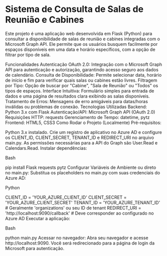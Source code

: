 # Sistema de Consulta de Salas de Reunião e Cabines
Este projeto é uma aplicação web desenvolvida em Flask (Python) para consultar a disponibilidade de salas de reunião e cabines integradas com o Microsoft Graph API. Ele permite que os usuários busquem facilmente por espaços disponíveis em uma data e horário específicos, com a opção de filtrar por tipo de sala.

Funcionalidades
Autenticação OAuth 2.0: Integração com o Microsoft Graph API para autenticação e autorização, garantindo acesso seguro aos dados de calendário.
Consulta de Disponibilidade: Permite selecionar data, horário de início e fim para verificar quais salas ou cabines estão livres.
Filtragem por Tipo: Opção de buscar por "Cabine", "Sala de Reunião" ou "Todos" os tipos de espaços.
Interface Intuitiva: Formulário simples para entrada de dados e uma página de resultados clara exibindo as salas disponíveis.
Tratamento de Erros: Mensagens de erro amigáveis para datas/horas inválidas ou problemas de conexão.
Tecnologias Utilizadas
Backend: Python 3.x com Flask
Autenticação/API: Microsoft Graph API (OAuth 2.0)
Requisições HTTP: requests
Gerenciamento de Tempo: datetime, pytz
Frontend: HTML5, CSS3
Como Rodar o Projeto (Localmente)
Pré-requisitos:

Python 3.x instalado.
Crie um registro de aplicativo no Azure AD e configure os CLIENT_ID, CLIENT_SECRET, TENANT_ID e REDIRECT_URI no arquivo main.py. As permissões necessárias para a API do Graph são User.Read e Calendars.Read.
Instalar dependências:

Bash

pip install Flask requests pytz
Configurar Variáveis de Ambiente ou direto no main.py:
Substitua os placeholders no main.py com suas credenciais do Azure AD:

Python

CLIENT_ID = 'YOUR_AZURE_CLIENT_ID'
CLIENT_SECRET = 'YOUR_AZURE_CLIENT_SECRET'
TENANT_ID = 'YOUR_AZURE_TENANT_ID' # Geralmente 'organizations' ou seu ID de tenant
REDIRECT_URI = 'http://localhost:9090/callback' # Deve corresponder ao configurado no Azure AD
Executar a aplicação:

Bash

python main.py
Acessar no navegador:
Abra seu navegador e acesse http://localhost:9090. Você será redirecionado para a página de login da Microsoft para autenticação.
